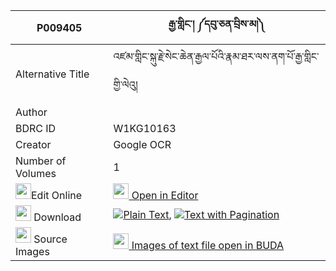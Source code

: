 |P009405|རྒྱ་གླིང་། ༼དབུ་ཅན་བྲིས་མ།༽ 
| --- | --- 
|Alternative Title |འཛམ་གླིང་སྐུ་རྗེ་སེང་ཆེན་རྒྱལ་པོའི་རྣམ་ཐར་ལས་ནག་པོ་རྒྱ་གླིང་གྱི་ལེའུ།
|Author | 
|BDRC ID | W1KG10163
|Creator | Google OCR
|Number of Volumes| 1
|<img width="25" src="https://img.icons8.com/color/25/000000/edit-property.png">Edit Online| [<img width="25" src="https://avatars.githubusercontent.com/u/45091458?s=200&v=4"> Open in Editor](http://editor.openpecha.org/P009405)
|<img width="25" src="https://img.icons8.com/fluent/48/000000/download-2.png"/>  Download | [![](https://img.icons8.com/color/20/000000/txt.png)Plain Text](https://github.com/Openpecha/P009405/releases/download/v1/gyaling_uchen_drima_plain_P009405.zip), [![](https://img.icons8.com/color/20/000000/txt.png)Text with Pagination](https://github.com/Openpecha/P009405/releases/download/v1/gyaling_uchen_drima_pages_P009405.zip)
|<img width="25" src="https://img.icons8.com/plasticine/100/000000/pictures-folder.png"/>  Source Images | [<img width="25" src="https://library.bdrc.io/icons/BUDA-small.svg"> Images of text file open in BUDA](https://library.bdrc.io/show/bdr:W1KG10163)